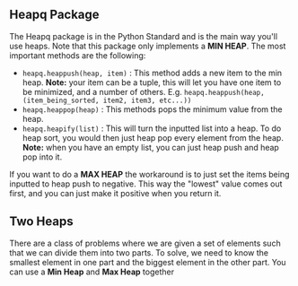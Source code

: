
## Heapq Package

The Heapq package is in the Python Standard and is the main way you'll use heaps. Note that this package only implements a **MIN HEAP**.  The most important methods are the following:

- `heapq.heappush(heap, item)` : This method adds a new item to the min heap. **Note:** your item can be a tuple, this will let you have one item to be minimized, and a number of others. E.g. `heapq.heappush(heap, (item_being_sorted, item2, item3, etc...))`
- `heapq.heappop(heap)` : This methods pops the minimum value from the heap. 
- `heapq.heapify(list)` : This will turn the inputted list into a heap. To do heap sort, you would then just heap pop every element from the heap. **Note:** when you have an empty list, you can just heap push and heap pop into it.

If you want to do a **MAX HEAP** the workaround is to just set the items being inputted to heap push to negative. This way the "lowest" value comes out first, and you can just make it positive when you return it.


## Two Heaps

There are a class of problems where we are given a set of elements such that we can divide them into two parts. To solve, we need to know the smallest element in one part and the biggest element in the other part. You can use a **Min Heap** and **Max Heap** together
